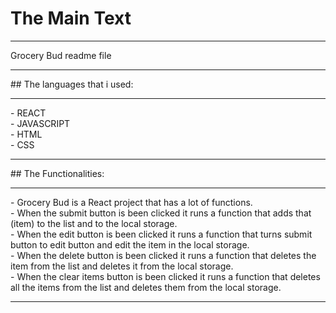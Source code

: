 # The Main Text
<hr>
Grocery Bud readme file
<hr>
## The languages that i used:
<hr>
- REACT <br>
- JAVASCRIPT<br>
- HTML<br>
- CSS<br>
<hr>
## The Functionalities:
<hr>
- Grocery Bud is a React project that has a lot of functions.<br>
- When the submit button is been clicked it runs a function that adds that (item) to the list and to the local storage.<br>
- When the edit button is been clicked it runs a function that turns submit button to edit button and edit the item in the local storage.<br>
- When the delete button is been clicked it runs a function that deletes the item from the list and deletes it from the local storage.<br>
- When the clear items button is been clicked it runs a function that deletes all the items from the list and deletes them from the local storage.<br>
<hr>
